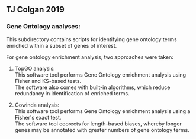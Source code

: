 ## TJ Colgan 2019  

### Gene Ontology analyses:  
This subdirectory contains scripts for identifying gene ontology terms enriched within a subset of genes of interest.  

For gene ontology enrichment analysis, two approaches were taken:  
1. TopGO analysis:  
This software tool performs Gene Ontology enrichment analysis using Fisher and KS-based tests.  
The software also comes with built-in algorithms, which reduce redundancy in identification of enriched terms.   

2. Gowinda analysis:  
This software tool performs Gene Ontology enrichment analysis using a Fisher's exact test.  
The software tool coorects for length-based biases, whereby longer genes may be annotated with greater numbers of gene ontology terms.  
